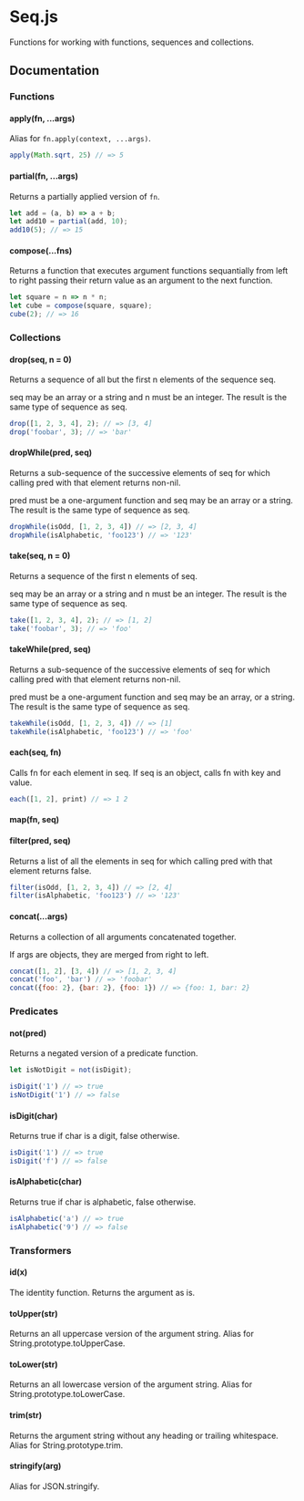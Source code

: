 # Seq.js

Functions for working with functions, sequences and collections.

## Documentation

### Functions

#### apply(fn, ...args)

Alias for `fn.apply(context, ...args)`.

```js
apply(Math.sqrt, 25) // => 5
```

#### partial(fn, ...args)

Returns a partially applied version of `fn`.

```js
let add = (a, b) => a + b;
let add10 = partial(add, 10);
add10(5); // => 15
```

#### compose(...fns)

Returns a function that executes argument functions sequantially from left to
right passing their return value as an argument to the next function.

```js
let square = n => n * n;
let cube = compose(square, square);
cube(2); // => 16
```

### Collections

#### drop(seq, n = 0)

Returns a sequence of all but the first n elements of the sequence seq.

seq may be an array or a string and n must be an integer.  The result is the
same type of sequence as seq.

```js
drop([1, 2, 3, 4], 2); // => [3, 4]
drop('foobar', 3); // => 'bar'
```

#### dropWhile(pred, seq)

Returns a sub-sequence of the successive elements of seq for which calling pred
with that element returns non-nil.
 
pred must be a one-argument function and seq may be an array or a string. The
result is the same type of sequence as seq.

```js
dropWhile(isOdd, [1, 2, 3, 4]) // => [2, 3, 4]
dropWhile(isAlphabetic, 'foo123') // => '123'
```

#### take(seq, n = 0)

Returns a sequence of the first n elements of seq.

seq may be an array or a string and n must be an integer.  The result is the
same type of sequence as seq.

```js
take([1, 2, 3, 4], 2); // => [1, 2]
take('foobar', 3); // => 'foo'
```

#### takeWhile(pred, seq)

Returns a sub-sequence of the successive elements of seq for which calling pred
with that element returns non-nil.

pred must be a one-argument function and seq may be an array, or a string. The
result is the same type of sequence as seq.

```js
takeWhile(isOdd, [1, 2, 3, 4]) // => [1]
takeWhile(isAlphabetic, 'foo123') // => 'foo'
```

#### each(seq, fn)

Calls fn for each element in seq. If seq is an object, calls fn with key and
value.

```js
each([1, 2], print) // => 1 2
```

#### map(fn, seq)

#### filter(pred, seq)

Returns a list of all the elements in seq for which calling pred with that
element returns false.

```js
filter(isOdd, [1, 2, 3, 4]) // => [2, 4]
filter(isAlphabetic, 'foo123') // => '123'
```

#### concat(...args)

Returns a collection of all arguments concatenated together.

If args are objects, they are merged from right to left.

```js
concat([1, 2], [3, 4]) // => [1, 2, 3, 4]
concat('foo', 'bar') // => 'foobar'
concat({foo: 2}, {bar: 2}, {foo: 1}) // => {foo: 1, bar: 2}
```

### Predicates

#### not(pred)

Returns a negated version of a predicate function.

```js
let isNotDigit = not(isDigit);

isDigit('1') // => true
isNotDigit('1') // => false
```

#### isDigit(char)

Returns true if char is a digit, false otherwise.

```js
isDigit('1') // => true
isDigit('f') // => false
```

#### isAlphabetic(char)

Returns true if char is alphabetic, false otherwise.

```js
isAlphabetic('a') // => true
isAlphabetic('9') // => false
```


### Transformers

#### id(x)

The identity function. Returns the argument as is.

#### toUpper(str)

Returns an all uppercase version of the argument string. Alias for
String.prototype.toUpperCase.

#### toLower(str)

Returns an all lowercase version of the argument string. Alias for
String.prototype.toLowerCase.

#### trim(str)

Returns the argument string without any heading or trailing whitespace. Alias
for String.prototype.trim.

#### stringify(arg)

Alias for JSON.stringify.
